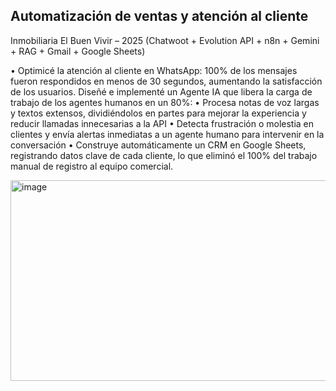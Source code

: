 ## Automatización de ventas y atención al cliente
Inmobiliaria El Buen Vivir – 2025
(Chatwoot + Evolution API + n8n + Gemini + RAG + Gmail + Google Sheets)

•	Optimicé la atención al cliente en WhatsApp: 100% de los mensajes fueron respondidos en menos de 30 segundos, aumentando la satisfacción de los usuarios.
Diseñé e implementé un Agente IA que libera la carga de trabajo de los agentes humanos en un 80%:
•	Procesa notas de voz largas y textos extensos, dividiéndolos en partes para mejorar la experiencia y reducir llamadas innecesarias a la API
•	Detecta frustración o molestia en clientes y envía alertas inmediatas a un agente humano para intervenir en la conversación
•	Construye automáticamente un CRM en Google Sheets, registrando datos clave de cada cliente, lo que eliminó el 100% del trabajo manual de registro al equipo comercial.

<img width="1206" height="321" alt="image" src="https://github.com/user-attachments/assets/04175c07-9d43-4f29-9d53-2a3ff331e8e9" />




